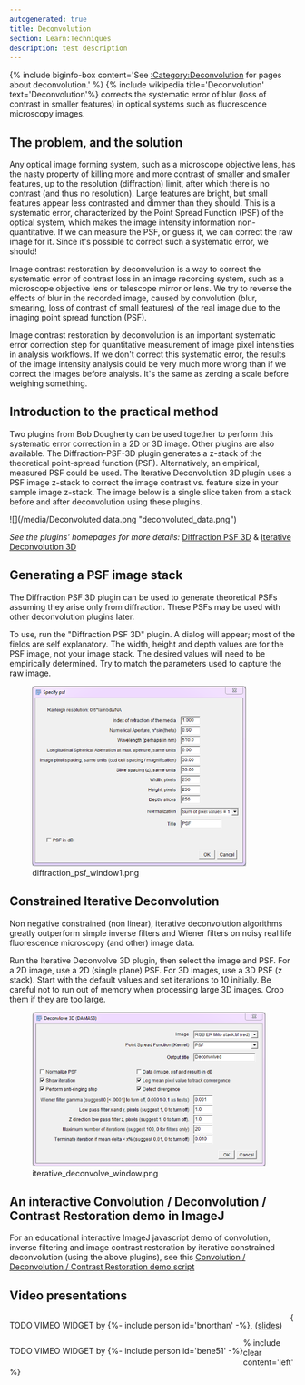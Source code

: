 ```yaml
---
autogenerated: true
title: Deconvolution
section: Learn:Techniques
description: test description
---
```


{% include biginfo-box content='See [:Category:Deconvolution](Category_Deconvolution) for pages about deconvolution.' %} 
{% include wikipedia title='Deconvolution' text='Deconvolution'%} corrects the systematic error of blur (loss of contrast in smaller features) in optical systems such as fluorescence microscopy images.

The problem, and the solution
-----------------------------

Any optical image forming system, such as a microscope objective lens, has the nasty property of killing more and more contrast of smaller and smaller features, up to the resolution (diffraction) limit, after which there is no contrast (and thus no resolution). Large features are bright, but small features appear less contrasted and dimmer than they should. This is a systematic error, characterized by the Point Spread Function (PSF) of the optical system, which makes the image intensity information non-quantitative. If we can measure the PSF, or guess it, we can correct the raw image for it. Since it's possible to correct such a systematic error, we should!

Image contrast restoration by deconvolution is a way to correct the systematic error of contrast loss in an image recording system, such as a microscope objective lens or telescope mirror or lens. We try to reverse the effects of blur in the recorded image, caused by convolution (blur, smearing, loss of contrast of small features) of the real image due to the imaging point spread function (PSF).

Image contrast restoration by deconvolution is an important systematic error correction step for quantitative measurement of image pixel intensities in analysis workflows. If we don't correct this systematic error, the results of the image intensity analysis could be very much more wrong than if we correct the images before analysis. It's the same as zeroing a scale before weighing something.

Introduction to the practical method
------------------------------------

Two plugins from Bob Dougherty can be used together to perform this systematic error correction in a 2D or 3D image. Other plugins are also available. The Diffraction-PSF-3D plugin generates a z-stack of the theoretical point-spread function (PSF). Alternatively, an empirical, measured PSF could be used. The Iterative Deconvolution 3D plugin uses a PSF image z-stack to correct the image contrast vs. feature size in your sample image z-stack. The image below is a single slice taken from a stack before and after deconvolution using these plugins.

![](/media/Deconvoluted data.png "deconvoluted_data.png")

*See the plugins' homepages for more details:* [Diffraction PSF 3D](http://www.optinav.info/Diffraction-PSF-3D.htm) & [Iterative Deconvolution 3D](http://www.optinav.info/Iterative-Deconvolve-3D.htm)

Generating a PSF image stack
----------------------------

The Diffraction PSF 3D plugin can be used to generate theoretical PSFs assuming they arise only from diffraction. These PSFs may be used with other deconvolution plugins later.

To use, run the "Diffraction PSF 3D" plugin. A dialog will appear; most of the fields are self explanatory. The width, height and depth values are for the PSF image, not your image stack. The desired values will need to be empirically determined. Try to match the parameters used to capture the raw image.

<figure><img src="/media/Diffraction psf window1.png" title="diffraction_psf_window1.png" width="377" height="317" alt="diffraction_psf_window1.png" /><figcaption aria-hidden="true">diffraction_psf_window1.png</figcaption></figure>

Constrained Iterative Deconvolution
-----------------------------------

Non negative constrained (non linear), iterative deconvolution algorithms greatly outperform simple inverse filters and Wiener filters on noisy real life fluorescence microscopy (and other) image data.

Run the Iterative Deconvolve 3D plugin, then select the image and PSF. For a 2D image, use a 2D (single plane) PSF. For 3D images, use a 3D PSF (z stack). Start with the default values and set iterations to 10 initially. Be careful not to run out of memory when processing large 3D images. Crop them if they are too large.

<figure><img src="/media/Iterative deconvolve window.png" title="iterative_deconvolve_window.png" width="411" height="272" alt="iterative_deconvolve_window.png" /><figcaption aria-hidden="true">iterative_deconvolve_window.png</figcaption></figure>

An interactive Convolution / Deconvolution / Contrast Restoration demo in ImageJ
--------------------------------------------------------------------------------

For an educational interactive ImageJ javascript demo of convolution, inverse filtering and image contrast restoration by iterative constrained deconvolution (using the above plugins), see this [Convolution / Deconvolution / Contrast Restoration demo script](https://github.com/chalkie666/imagejMacros/blob/master/DeconvolutionDemos/Convolution_Deconvolution_Demo.js)

Video presentations
-------------------

<div style="float: left; padding-right: 1em">

TODO VIMEO WIDGET by {%- include person id='bnorthan' -%}, ([slides](/presentations/2015-09-04-imagej2-deconvolution/))

</div>
<div style="float: left">

TODO VIMEO WIDGET by {%- include person id='bene51' -%}

</div>

{% include clear content='left' %}

 
